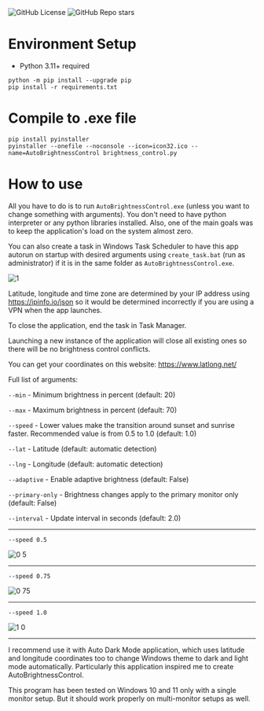 <div align="left">
  <img alt="GitHub License" src="https://img.shields.io/github/license/MishaGalin/AutoBrightnessControl">
  <img alt="GitHub Repo stars" src="https://img.shields.io/github/stars/MishaGalin/AutoBrightnessControl">
</div>

# Environment Setup

- Python 3.11+ required

```
python -m pip install --upgrade pip
pip install -r requirements.txt
```

# Compile to .exe file

```
pip install pyinstaller
pyinstaller --onefile --noconsole --icon=icon32.ico --name=AutoBrightnessControl brightness_control.py
```

# How to use

All you have to do is to run ```AutoBrightnessControl.exe``` (unless you want to change something with arguments). You don't need to have python interpreter or any python libraries installed. Also, one of the main goals was to keep the application's load on the system almost zero.

You can also create a task in Windows Task Scheduler to have this app autorun on startup with desired arguments using ```create_task.bat``` (run as administrator) if it is in the same folder as ```AutoBrightnessControl.exe```.

![1](https://github.com/user-attachments/assets/30210b55-9826-4961-930d-660041f9b861)

Latitude, longitude and time zone are determined by your IP address using https://ipinfo.io/json so it would be determined incorrectly if you are using a VPN when the app launches.

To close the application, end the task in Task Manager. 

Launching a new instance of the application will close all existing ones so there will be no brightness control conflicts.

You can get your coordinates on this website: https://www.latlong.net/

Full list of arguments:

```--min``` - Minimum brightness in percent (default: 20)

```--max``` - Maximum brightness in percent (default: 70)

```--speed``` - Lower values make the transition around sunset and sunrise faster. Recommended value is from 0.5 to 1.0 (default: 1.0)

```--lat``` - Latitude (default: automatic detection)

```--lng``` - Longitude (default: automatic detection)

```--adaptive``` - Enable adaptive brightness (default: False)

```--primary-only``` - Brightness changes apply to the primary monitor only (default: False)

```--interval``` - Update interval in seconds (default: 2.0)

---

```
--speed 0.5
```
![0 5](https://github.com/user-attachments/assets/d5e40796-5f55-4bdf-9441-119b854e05ff)

---

```
--speed 0.75
```
![0 75](https://github.com/user-attachments/assets/57bc00d4-cccc-461d-beef-124dccc6212a)

---

```
--speed 1.0
```

![1 0](https://github.com/user-attachments/assets/41ed7861-4ef0-436b-bdfa-e57a4e782130)

---

I recommend use it with Auto Dark Mode application, which uses latitude and longitude coordinates too to change Windows theme to dark and light mode automatically. Particularly this application inspired me to create AutoBrightnessControl.

This program has been tested on Windows 10 and 11 only with a single monitor setup. But it should work properly on multi-monitor setups as well.
